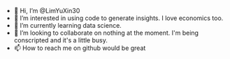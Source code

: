 - 👋 Hi, I’m @LimYuXin30
- 👀 I’m interested in using code to generate insights. I love economics too.
- 🌱 I’m currently learning data science.
- 💞️ I’m looking to collaborate on nothing at the moment. I'm being conscripted and it's a little busy.
- 📫 How to reach me on github would be great

<!---
LimYuXin30/LimYuXin30 is a ✨ special ✨ repository because its `README.md` (this file) appears on your GitHub profile.
You can click the Preview link to take a look at your changes.
--->
